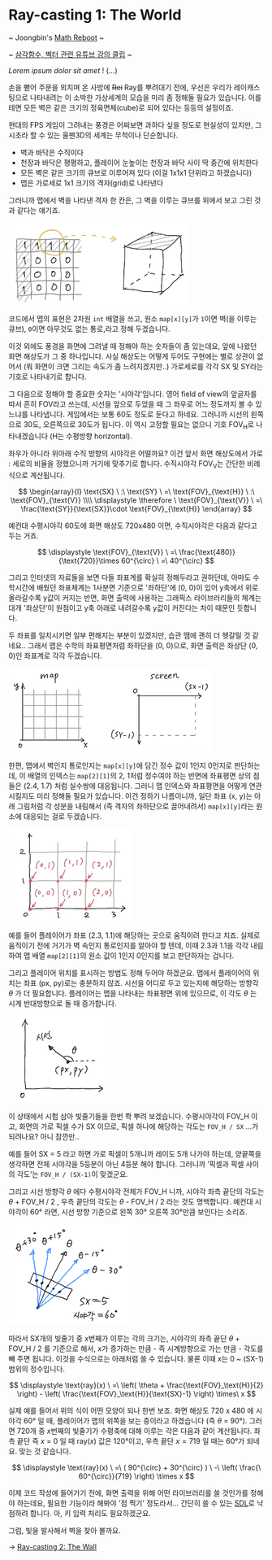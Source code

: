 # Ray-casting 1: The World

~ Joongbin's [Math Reboot](https://blog.insightbook.co.kr/2020/07/01/《수학-리부트-프로그래머를-위한-기초-수학》/) ~

~ [삼각함수, 벡터 관련 유튜브 강의 클립](https://www.youtube.com/channel/UC3oEhf5Q1WxgwK44Tc80RLw/playlists) ~

*Lorem ipsum dolor sit amet* ! (...)

손을 뻗어 주문을 외치며 온 사방에 ~~Rei~~ Ray를 뿌려대기 전에, 우선은 우리가 레이캐스팅으로 나타내려는 이 소박한 가상세계의 모습을 미리 좀 정해둘 필요가 있습니다. 이를테면 모든 벽은 같은 크기의 정육면체(cube)로 되어 있다는 등등의 설정이죠.

현대의 FPS 게임이 그려내는 풍경은 어찌보면 과하다 싶을 정도로 현실성이 있지만, 그 시초라 할 수 있는 울펜3D의 세계는 무척이나 단순합니다.

- 벽과 바닥은 수직이다
- 천장과 바닥은 평평하고, 플레이어 눈높이는 천장과 바닥 사이 딱 중간에 위치한다
- 모든 벽은 같은 크기의 큐브로 이루어져 있다 (이걸 1x1x1 단위라고 하겠습니다)
- 맵은 가로세로 1x1 크기의 격자(grid)로 나타낸다

그러니까 맵에서 벽을 나타낸 격자 한 칸은, 그 벽을 이루는 큐브를 위에서 보고 그린 것과 같다는 얘기죠.

![](images/grid-cube.png)

코드에서 맵의 표현은 2차원 `int` 배열을 쓰고, 원소 `map[x][y]`가 `1`이면 벽(을 이루는 큐브), `0`이면 아무것도 없는 통로,라고 정해 두겠습니다.

이것 외에도 풍경을 화면에 그려낼 때 정해야 하는 숫자들이 좀 있는데요, 앞에 나왔던 화면 해상도가 그 중 하나입니다. 사실 해상도는 어떻게 두어도 구현에는 별로 상관이 없어서 (뭐 화면이 크면 그리는 속도가 좀 느려지겠지만..) 가로세로를 각각 SX 및 SY라는 기호로 나타내기로 합니다.

그 다음으로 정해야 할 중요한 숫자는 '시야각'입니다. 영어 field of view의 앞글자를 따서 흔히 FOV라고 쓰는데, 시선을 앞으로 두었을 때 그 좌우로 어느 정도까지 볼 수 있느냐를 나타냅니다. 게임에서는 보통 60도 정도로 둔다고 하네요. 그러니까 시선의 왼쪽으로 30도, 오른쪽으로 30도가 됩니다. 이 역시 고정할 필요는 없으니 기호 $\text{FOV}_\text{H}$로 나타내겠습니다 (H는 수평방향 horizontal).

좌우가 아니라 위아래 수직 방향의 시야각은 어떨까요? 이건 앞서 화면 해상도에서 가로 : 세로의 비율을 정했으니까 거기에 맞추기로 합니다. 수직시야각 $\text{FOV}_\text{V}$는 간단한 비례식으로 계산됩니다.

$$
\begin{array}{l} \text{SX} \ :\  \text{SY} \ =\  \text{FOV}_{\text{H}} \ :\  \text{FOV}_{\text{V}} \\\\ \displaystyle \therefore \  \text{FOV}_{\text{V}} \ =\  \frac{\text{SY}}{\text{SX}}\cdot \text{FOV}_{\text{H}} \end{array}
$$

예컨대 수평시야각 60도에 화면 해상도 720x480 이면, 수직시야각은 다음과 같다고 두는 거죠.

$$
\displaystyle \text{FOV}_{\text{V}} \ =\  \frac{\text{480}}{\text{720}}\times 60^{\circ} \ =\  40^{\circ}
$$

그리고 인터넷의 자료들을 보면 다들 좌표계를 확실히 정해두라고 권하던데, 아마도 수학시간에 배웠던 좌표체계는 1사분면 기준으로 '좌하단'에 (0, 0)이 있어 y축에서 위로 올라갈수록 y값이 커지는 반면, 화면 출력에 사용하는 그래픽스 라이브러리들의 체계는 대개 '좌상단'이 원점이고 y축 아래로 내려갈수록 y값이 커진다는 차이 때문인 듯합니다.

두 좌표를 일치시키면 일부 편해지는 부분이 있겠지만, 습관 땜에 괜히 더 헷갈릴 것 같네요.. 그래서 맵은 수학의 좌표평면처럼 좌하단을 (0, 0)으로, 화면 출력은 좌상단 (0, 0)인 좌표계로 각각 두겠습니다.

![](images//f5.png)

한편, 맵에서 벽인지 통로인지는 `map[x][y]`에 담긴 정수 값이 1인지 0인지로 판단하는데, 이 배열의 인덱스는 `map[2][1]`의 2, 1처럼 정수여야 하는 반면에 좌표평면 상의 점들은 (2.4, 1.7) 처럼 실수쌍에 대응됩니다. 그러니 맵 인덱스와 좌표평면을 어떻게 연관시킬지도 미리 정해둘 필요가 있습니다. 이건 정하기 나름이니까, 일단 좌표 (x, y)는 아래 그림처럼 각 성분을 내림해서 (즉 격자의 좌하단으로 끌어내려서) `map[x][y]`라는 원소에 대응되는 걸로 두겠습니다.

![](images/map_and_coord.jpg)

예를 들어 플레이어가 좌표 (2.3, 1.1)에 해당하는 곳으로 움직이려 한다고 치죠. 실제로 움직이기 전에 거기가 벽 속인지 통로인지를 알아야 할 텐데, 이때 2.3과 1.1을 각각 내림하여 맵 배열  `map[2][1]`의 원소 값이 1인지 0인지를 보고 판단하자는 겁니다.

그리고 플레이어 위치를 표시하는 방법도 정해 두어야 하겠군요. 맵에서 플레이어의 위치는 좌표 (px, py)로는 충분하지 않죠. 시선을 어디로 두고 있는지에 해당하는 방향각 *θ* 가 더 필요합니다. 플레이어는 맵을 나타내는 좌표평면 위에 있으므로, 이 각도 *θ* 는 시계 반대방향으로 돌 때 증가합니다.

![](images/player-pos.png)

이 상태에서 시험 삼아 빛줄기들을 한번 쫙 뿌려 보겠습니다. 수평시야각이 FOV_H 이고, 화면의 가로 픽셀 수가 SX 이므로, 픽셀 하나에 해당하는 각도는 `FOV_H / SX` …가 되려나요? 아니 잠깐만..

예를 들어 SX = 5 라고 하면 가로 픽셀이 5개니까 레이도 5개 나가야 하는데, 양끝쪽을 생각하면 전체 시야각을 5등분이 아닌 4등분 해야 합니다. 그러니까 ’픽셀과 픽셀 사이의 각도’는 `FOV_H / (SX-1)`이 맞겠군요.

그리고 시선 방향각 *θ* 에다 수평시야각 전체가 FOV_H 니까, 시야각 좌측 끝단의 각도는 *θ* + FOV_H / 2 , 우측 끝단의 각도는 *θ -* FOV_H / 2 라는 것도 명백합니다. 예컨대 시야각이 60° 라면, 시선 방향 기준으로 왼쪽 30° 오른쪽 30°만큼 보인다는 소리죠.

![](images/ray-angle.png)

따라서 SX개의 빛줄기 중 *x*번째가 이루는 각의 크기는, 시야각의 좌측 끝단 *θ* + FOV_H / 2 를 기준으로 해서, *x*가 증가하는 만큼 - 즉 시계방향으로 가는 만큼 - 각도를 빼 주면 됩니다. 이것을 수식으로는 아래처럼 쓸 수 있습니다. 물론 이때 *x*는 0 ~ (SX-1) 범위의 정수입니다.

$$
\displaystyle \text{ray}(x) \ =\  \left( \theta + \frac{\text{FOV}_\text{H}}{2} \right) - \left( \frac{\text{FOV}_\text{H}}{\text{SX}-1} \right) \times\  x
$$

실제 예를 들어서 위의 식이 어떤 모양이 되나 한번 보죠. 화면 해상도 720 x 480 에 시야각 60° 일 때, 플레이어가 맵의 위쪽을 보는 중이라고 하겠습니다 (즉 *θ* = 90°). 그러면 720개 중 *x*번째의 빛줄기가 수평축에 대해 이루는 각은 다음과 같이 계산됩니다. 좌측 끝단 즉 *x* = 0 일 때 ray(*x*) 값은 120°이고, 우측 끝단 *x* = 719 일 때는 60°가 되네요. 맞는 것 같습니다.

$$
\displaystyle \text{ray}(x) \ =\  ( 90^{\circ}  + 30^{\circ} ) \ -\  \left( \frac{\ 60^{\circ}}{719} \right) \times x
$$

이제 코드 작성에 들어가기 전에, 화면 출력을 위해 어떤 라이브러리를 쓸 것인가를 정해야 하는데요, 필요한 기능이라 해봐야 '점 찍기' 정도라서… 간단히 쓸 수 있는 [SDL](https://www.libsdl.org/)로 낙점하려 합니다. 아, 키 입력 처리도 필요하겠군요.

그럼, 빛을 발사해서 벽을 찾아 볼까요.

&#8594; [Ray-casting 2: The Wall](02_The_Wall.md)

